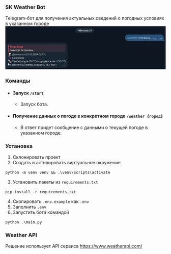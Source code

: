 ### SK Weather Bot

Telegram-бот для получения актуальных сведений о погодных условиях в указанном городе
![alt text](demo.jpg)

### Команды

- #### Запуск `/start`
  - Запуск бота.
- #### Получение данных о погоде в конкретном городе `/weather {город}`
  - В ответ придет сообщение с данными о текущей погоде в указанном городе.

### Установка

1. Склонировать проект
2. Создать и активировать виртуальное окружение

```
python -m venv venv && .\venv\Scripts\activate
```

3. Установить пакеты из `requirements.txt`

```
pip install -r requirements.txt
```

4. Скопировать `.env.example` как `.env`
5. Заполнить `.env`
6. Запустить бота командой

```
python .\main.py
```

### Weather API

Решение использует API сервиса https://www.weatherapi.com/
